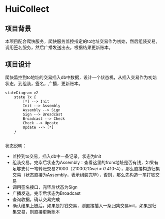 # HuiCollect

## 项目背景

本项目配合爬快服务，爬快服务监控指定的to地址交易作为初始，然后组装交易，调用签名服务，然后广播发送出去，根据结果更新账本。

## 项目设计

爬快监控到to地址的交易插入db中数据，设计一个状态机，从插入交易作为初始状态，到组装，签名，广播，更新账本。

```mermaid
stateDiagram-v2
    state Tx {
        [*] --> Init
        Init --> Assembly
        Assembly --> Sign
        Sign --> Broadcast
        Broadcast --> Check
        Check --> Update
        Update --> [*]
    }
   
```

状态说明：
  - 监控到to交易，插入db中一条记录，状态为Init
  - 组装交易，完毕后状态为Assembly：查看这里的from地址是否有钱，如果有足够支付一笔转账交易21000（21000*2Gwei = 0.4*10-4），那么直接构造归集交易（状态直接为Assembly，表示组装完毕），否则，那么先构造一笔打钱交易
  - 调用签名接口，完毕后状态为Sign
  - 广播发送，完毕后状态为Broadcast
  - 查询收据，确认交易完成
  - 确认结果上链后，如果是打钱交易，则直接插入一条归集交易init，如果是归集交易，则直接更新账本




   


